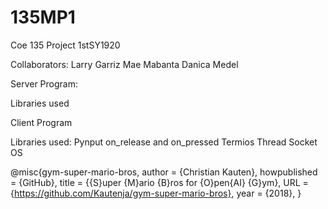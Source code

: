 # 135MP1
Coe 135 Project 1stSY1920

Collaborators: 
Larry Garriz
Mae Mabanta
Danica Medel

Server Program:

Libraries used 



Client Program

Libraries used:
Pynput on_release and on_pressed
Termios
Thread
Socket
OS

@misc{gym-super-mario-bros,
  author = {Christian Kauten},
  howpublished = {GitHub},
  title = {{S}uper {M}ario {B}ros for {O}pen{AI} {G}ym},
  URL = {https://github.com/Kautenja/gym-super-mario-bros},
  year = {2018},
}
